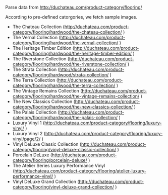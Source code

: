 Parse data from http://duchateau.com/product-category/flooring/  

According to pre-defined catorgories, we fetch sample images.  
  
  
*  The Chateau Collection (http://duchateau.com/product-category/flooring/hardwood/the-chateau-collection/ )
*  The Vernal Collection (http://duchateau.com/product-category/flooring/hardwood/the-vernal-collection/ )
*  The Heritage Timber Edition (http://duchateau.com/product-category/flooring/hardwood/the-heritage-timber-edition/ )
*  The Riverstone Collection (http://duchateau.com/product-category/flooring/hardwood/the-riverstone-collection/ )
*  The Strata Collection (http://duchateau.com/product-category/flooring/hardwood/strata-collection/ )
*  The Terra Collection (http://duchateau.com/product-category/flooring/hardwood/the-terra-collection/  )
*  The Vintage Remains Collection (http://duchateau.com/product-category/flooring/hardwood/the-vintage-remains-collection/ )
*  The New Classics Collection (http://duchateau.com/product-category/flooring/hardwood/the-new-classics-collection/ )
*  The Palais Collection (http://duchateau.com/product-category/flooring/hardwood/the-palais-collection/ )
*  Luxury Vinyl 1 (http://duchateau.com/product-category/flooring/luxury-vinyl/ )
*  Luxury Vinyl 2 (http://duchateau.com/product-category/flooring/luxury-vinyl/page/2/ )
*  Vinyl DeLuxe Classic Collection (http://duchateau.com/product-category/flooring/vinyl-deluxe-classic-collection/ )
*  Porcelain DeLuxe (http://duchateau.com/product-category/flooring/porcelain-deluxe/ )
*  The Atelier Series Luxury Performance Vinyl (http://duchateau.com/product-category/flooring/atelier-luxury-performance-vinyl/ )
*  Vinyl DeLuxe Grand Collection (http://duchateau.com/product-category/flooring/vinyl-deluxe-grand-collection/ )

  
